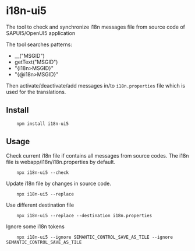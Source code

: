 # i18n-ui5

The tool to check and synchronize i18n messages file from
source code of SAPUI5/OpenUI5 application

The tool searches patterns:

  * \_\_("MSGID")
  * getText("MSGID")
  * "{i18n&gt;MSGID}"
  * "{@i18n&gt;MSGID}"

Then activate/deactivate/add messages in/to `i18n.properties`
file which is used for the translations.

## Install

```
	npm install i18n-ui5
```

## Usage

Check current i18n file if contains all messages from source codes.
The i18n file is webapp/i18n/i18n.properties by default.


```
	npx i18n-ui5 --check
```

Update i18n file by changes in source code.


```
	npx i18n-ui5 --replace
```


Use different destination file


```
	npx i18n-ui5 --replace --destination i18n.properties
```

Ignore some i18n tokens


```
	npx i18n-ui5 --ignore SEMANTIC_CONTROL_SAVE_AS_TILE --ignore SEMANTIC_CONTROL_SAVE_AS_TILE
```
